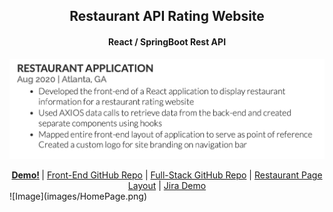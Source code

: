 
<center>
        <h2>Restaurant API Rating Website</h2>
        <h4> React / SpringBoot Rest API</h4>
</center>


<!-- [Link](url) and  -->

![Image](images/restaurant-app-screenshot.png)

<center>
<b><a href="https://www.youtube.com/watch?v=dwS9b3YqnFs">Demo!</a>
</b> | 
<a href="https://github.com/JumpTeamProject/react-frontend">Front-End GitHub Repo</a> | 
<a href="https://github.com/JumpTeamProject">Full-Stack GitHub Repo</a> | 
<a href="https://drive.google.com/file/d/1aq3CEqe1-K2tVDR-njkPdlym_qqCQ_qG/view">Restaurant Page Layout</a> | 
<a href="https://www.youtube.com/watch?v=gzf0hy-3cIM">Jira Demo</a>
</center>
![Image](images/HomePage.png)

